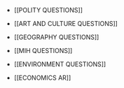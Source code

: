 - [[POLITY QUESTIONS]]

- [[ART AND CULTURE QUESTIONS]]

- [[GEOGRAPHY QUESTIONS]]

- [[MIH QUESTIONS]]

- [[ENVIRONMENT QUESTIONS]]

- [[ECONOMICS AR]] 